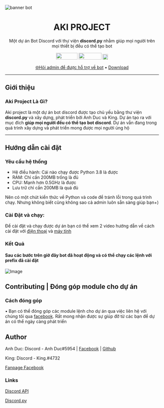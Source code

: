 ![banner bot](https://i.ibb.co/nMsFWhM/taoanhdep-mega-logo-66513.jpg)
<h1 align=center>AKI PROJECT</h1>
<p align="center">Một dự án Bot Discord với thư viện <strong>discord.py</strong> nhằm giúp mọi người trên mọi thiết bị đều có thể tạo bot</p>
<p align="center">
    <img src="https://img.shields.io/badge/python-3670A0?style=for-the-badge&logo=python&logoColor=ffdd54" width="70" height="22" style= "display: inline"/>
    <img src="https://badgen.net/github/commits/CCcutcanh/Aki-Bot" width="75" height="22"/>
    <img src="https://visitor-badge.glitch.me/badge?page_id=CCcutanh.Aki-Bot" height="18"/>
</p>
<p align ="center"><a href="https://www.facebook.com/profile.php?id=100026348631060&mibextid=ZbWKwL">🌐Hỏi admin để được hỗ trợ về bot</a> • <a href="https://github.com/CCcutcanh/Aki-Bot/archive/refs/heads/main.zip">Download</a></p>
<hr />

## Giới thiệu

### Aki Project Là Gì?
Aki project là một dự án bot discord được tạo chủ yếu bằng thư viện **discord.py** và xây dựng, phát triển bởi Anh Duc và King. Dự án tạo ra với mục đích **giúp mọi người đều có thể tạo bot discord**. Dự án vẫn đang trong quá trình xây dựng và phát triển mong được mọi người ủng hộ
<hr />

## Hướng dẫn cài đặt

### Yêu cầu hệ thống
 - Hệ điều hành: Cái nào chạy được Python 3.8 là được
 - RAM: Chỉ cần 200MB trống là đủ
 - CPU: Mạnh hơn 0.5GHz là được
 - Lưu trữ chỉ cần 200MB là quá đủ

Nên có một chút kiển thức về Python và code để tránh lỗi trong quá trình chạy. Nhưng không biết cũng không sao cả admin luôn sẵn sàng giúp bạn+)
<h3>Cài Đặt và chạy:</h3>
<p>Để cài đặt và chạy được dự án bạn có thể xem 2 video hướng dẫn về cách cài đặt với <a href="https://youtu.be/0N-fgXdM2tA">điện thoại</a> và <a href="">máy tính</a></p>
<h3>Kết Quả</h3>
<h4>Sau các bước trên giờ đây bot đã hoạt động và có thể chạy các lệnh với prefix đã cài đặt</h4>

![Image](https://i.ibb.co/x8P8Q8m/image.png)

## Contributing | Đóng góp module cho dự án

<h3>Cách đóng góp</h3>
<p>
    • Bạn có thể đóng góp các module lệnh cho dự án qua việc liên hệ với chúng tôi qua <a href = "https://www.facebook.com/profile.php?id=100026348631060">facebook</a>. Rất mong nhận được sự giúp đỡ từ các bạn để dự án có thể ngày càng phát triển
</p>

## Author

<p>Anh Duc: Discord - Anh Duc#5954 | <a href="https://www.facebook.com/profile.php?id=100026348631060">Facebook</a> | <a href="https://github.com/CCcutcanh">Github</a></p>
<p>King: Discord - King.#4732</p>
<p><a href="https://www.facebook.com/profile.php?id=100086701778255">Fanpage Facebook</a>

### Links

<p><a href ="https://github.com/discord/discord-api-docs">Discord API</a></p>
<p><a href="https://github.com/Rapptz/discord.py">Discord.py</a></p>
